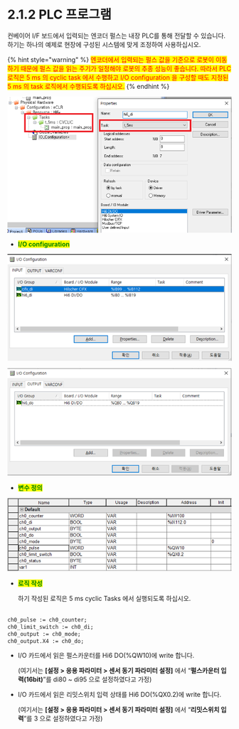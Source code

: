 # 2.1.2 PLC 프로그램

컨베이어 I/F 보드에서 입력되는 엔코더 펄스는 내장 PLC를 통해 전달할 수 있습니다. 하기는 하나의 예제로 현장에 구성된 시스템에 맞게 조정하여 사용하십시오.

{% hint style="warning" %}
<mark style="color:red;">엔코더에서 입력되는 펄스 값을 기준으로 로봇이 이동하기 때문에 펄스 값을 읽는 주기가 일정해야 로봇의 추종 성능이 좋습니다. 따라서 PLC 로직은 5 ms  의 cyclic task 에서 수행하고 I/O configuration 을 구성할 때도 지정된 5 ms 의 task 로직에서 수행되도록 하십시오.</mark>
{% endhint %}

![](../../_assets/image16.png)

* <mark style="color:green;">**I/O configuration**</mark>

![](../../_assets/image17.png)

![](../../_assets/image18.png)

* <mark style="color:green;">**변수 정의**</mark>

![](../../_assets/image19.png)

*   <mark style="color:green;">**로직 작성**</mark>

    하기 작성된 로직은 5 ms cyclic Tasks 에서 실행되도록 하십시오.

```

ch0_pulse := ch0_counter;
ch0_limit_switch := ch0_di;
ch0_output := ch0_mode;
ch0_output.X4 := ch0_do;

```

*   I/O 카드에서 읽은 펄스카운터를 Hi6 DO(%QW10)에 write 합니다.&#x20;

    (여기서는 **\[설정 > 응용 파라미터 > 센서 동기 파라미터 설정]** 에서 “**펄스카운터 입력(16bit)**”를 di80 \~ di95 으로 설정하였다고 가정)
*   I/O 카드에서 읽은 리밋스위치 입력 상태를 Hi6 DO(%QX0.2)에 write 합니다.

    (여기서는 **\[설정 > 응용 파라미터 > 센서 동기 파라미터 설정]** 에서 “**리밋스위치 입력**”를 3 으로 설정하였다고 가정)
